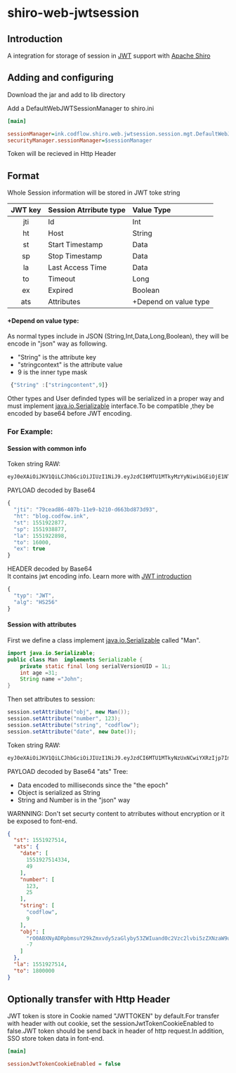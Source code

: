 # shiro-web-jwtsession

## Introduction
A integration for storage of session in [JWT](https://jwt.io/)  support with  [Apache Shiro](http://shiro.apache.org)

## Adding and configuring 

Download the jar and add to lib directory


Add a  DefaultWebJWTSessionManager to shiro.ini

```ini
[main]

sessionManager=ink.codflow.shiro.web.jwtsession.session.mgt.DefaultWebJWTSessionManager
securityManager.sessionManager=$sessionManager

```


Token will be recieved in Http Header

## Format

Whole Session information will be stored in JWT toke string 

|  JWT key | Session Atrribute type | Value Type |
|:--------:|:-----------------------|:-----------|
|jti       |Id                      |Int         |
|ht        |Host                    |String      |
|st        |Start Timestamp         |Data        |
|sp        |Stop Timestamp          |Data        |
|la        |Last Access Time        |Data        |
|to        |Timeout                 |Long        |
|ex        |Expired                 |Boolean     |
|ats       |Attributes              |+Depend on value type|

#### +Depend on value type:  
As normal types include in JSON (String,Int,Data,Long,Boolean), they will be encode in "json" way as following.  
* "String" is the attribute key
* "stringcontext" is the attribute value
* 9 is the inner type mask
```js
 {"String" :["stringcontent",9]}
```
Other types and User definded types will be serialized in a proper way and must implement [java.io.Serializable](https://docs.oracle.com/javase/6/docs/api/java/io/Serializable.html) interface.To be compatible ,they be encoded by base64 before JWT encoding.

 
### For Example:
#### Session with common info   
Token string RAW:
```txt
eyJ0eXAiOiJKV1QiLCJhbGciOiJIUzI1NiJ9.eyJzdCI6MTU1MTkyMzYyNiwibGEiOjE1NTE5MjM2MjYsInRvIjoxNjAwMCwiaHQiOiJibG9nLmNvZGZvdy5pbmsiLCJqdGkiOiI3OWNlYWQ4Ni00MDdiLTExZTktYjIxMC1kNjYzYmQ4NzNkOTMifQ.iSEbJWhVPUnXlcnALixt8t8CLpYceiNjTLKpRbv5YHE
```
PAYLOAD decoded by Base64 
```js
{
  "jti": "79cead86-407b-11e9-b210-d663bd873d93",
  "ht": "blog.codfow.ink",
  "st": 1551922877,
  "sp": 1551938877,
  "la": 1551922898,
  "to": 16000,
  "ex": true
}

```

HEADER decoded by Base64   
It contains jwt encoding info. Learn more with [JWT introduction](https://jwt.io/introduction/)
```js
{
  "typ": "JWT",
  "alg": "HS256"
}
```
#### Session with attributes

First we define a class implement [java.io.Serializable](https://docs.oracle.com/javase/6/docs/api/java/io/Serializable.html) called "Man".

```java
import java.io.Serializable;
public class Man  implements Serializable {
    private static final long serialVersionUID = 1L;
    int age =31;
    String name ="John";
}
```
Then set attributes to session:

```java
session.setAttribute("obj", new Man());
session.setAttribute("number", 123);
session.setAttribute("string", "codflow");
session.setAttribute("date", new Date());
```
Token string RAW:

```txt
eyJ0eXAiOiJKV1QiLCJhbGciOiJIUzI1NiJ9.eyJzdCI6MTU1MTkyNzUxNCwiYXRzIjp7ImRhdGUiOlsxNTUxOTI3NTE0MzM0LDQ5XSwibnVtYmVyIjpbMTIzLDI1XSwic3RyaW5nIjpbImNvZGZsb3ciLDldLCJvYmoiOlsick8wQUJYTnlBRFJwYm1zdVkyOWtabXh2ZHk1emFHbHlieTUzWldJdWFuZDBjMlZ6YzJsdmJpNXpaWE56YVc5dUxtMW5kQzVsYVhNdVRXRnVBQUFBQUFBQUFBRUNBQUpKQUFOaFoyVk1BQVJ1WVcxbGRBQVNUR3BoZG1FdmJHRnVaeTlUZEhKcGJtYzdlSEFBQUFBZmRBQUVTbTlvYmc9PSIsLTddfSwibGEiOjE1NTE5Mjc1MTQsInRvIjoxODAwMDAwfQ.W7-Y1x9SbQQeuwXqc0EUdFdaN8friv7Z456KZ0JkWZs
```


PAYLOAD decoded by Base64 
"ats" Tree:
* Data encoded to milliseconds since the "the epoch"
* Object is serialized as String
* String and Number is in the "json" way  
   
WARNNING: Don't set securty content to atrributes without encryption or it be exposed to font-end.

```json
{
  "st": 1551927514,
  "ats": {
    "date": [
      1551927514334,
      49
    ],
    "number": [
      123,
      25
    ],
    "string": [
      "codflow",
      9
    ],
    "obj": [
      "rO0ABXNyADRpbmsuY29kZmxvdy5zaGlyby53ZWIuand0c2Vzc2lvbi5zZXNzaW9uLm1ndC5laXMuTWFuAAAAAAAAAAECAAJJAANhZ2VMAARuYW1ldAASTGphdmEvbGFuZy9TdHJpbmc7eHAAAAAfdAAESm9obg==",
      -7
    ]
  },
  "la": 1551927514,
  "to": 1800000
}
```

## Optionally transfer with Http Header  

JWT token is store in Cookie named "JWTTOKEN" by default.For transfer with header with out cookie, set the sessionJwtTokenCookieEnabled to false.JWT token should be send back in header of http request.In addition, SSO store token data in font-end.
```ini
[main]

sessionJwtTokenCookieEnabled = false
```  